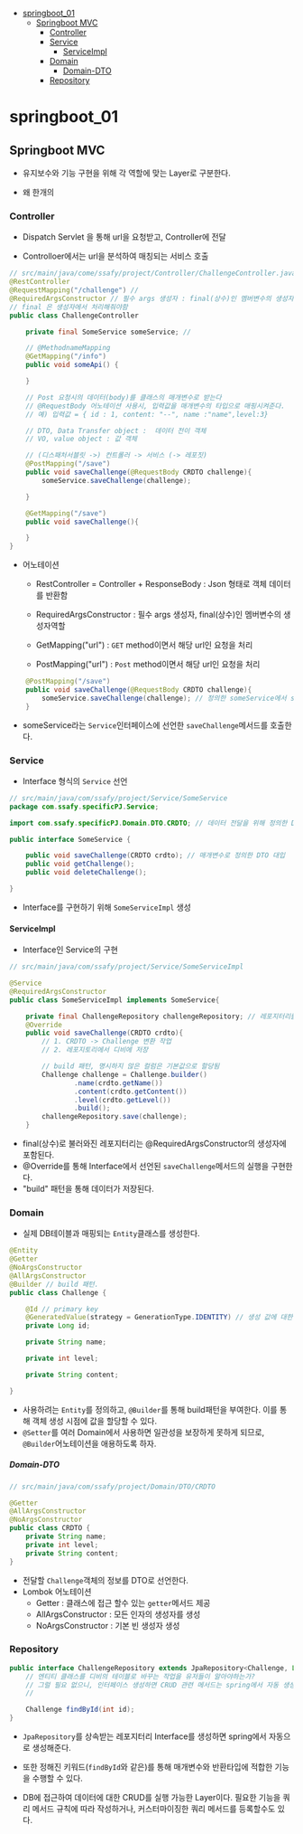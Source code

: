 - [springboot_01](#springboot_01)
  - [Springboot MVC](#springboot-mvc)
    - [Controller](#controller)
    - [Service](#service)
      - [ServiceImpl](#serviceimpl)
    - [Domain](#domain)
        - [Domain-DTO](#domain-dto)
    - [Repository](#repository)

# springboot_01

## Springboot MVC

- 유지보수와 기능 구현을 위해 각 역할에 맞는 Layer로 구분한다.

- 왜 한개의 

### Controller

- Dispatch Servlet 을 통해 url을 요청받고, Controller에 전달

- Controlloer에서는 url을 분석하여 매칭되는 서비스 호출

```java
// src/main/java/come/ssafy/project/Controller/ChallengeController.java
@RestController
@RequestMapping("/challenge") //
@RequiredArgsConstructor // 필수 args 생성자 : final(상수)인 멤버변수의 생성자
// final 은 생성자에서 처리해줘야함
public class ChallengeController 

    private final SomeService someService; //

    // @MethodnameMapping
    @GetMapping("/info")
    public void someApi() {

    }

    // Post 요청시의 데이터(body)를 클래스의 매개변수로 받는다
    // @RequestBody 어노테이션 사용시, 입력값을 매개변수의 타입으로 매핑시켜준다.
    // 예) 입력값 = { id : 1, content: "--", name :"name",level:3}

    // DTO, Data Transfer object :  데이터 전이 객체
    // VO, value object : 값 객체

    // (디스패처서블릿 ->) 컨트롤러 -> 서비스 (-> 레포짓)
    @PostMapping("/save")
    public void saveChallenge(@RequestBody CRDTO challenge){
        someService.saveChallenge(challenge);

    }

    @GetMapping("/save")
    public void saveChallenge(){

    }
}
```

- 어노테이션
  
  - RestController = Controller + ResponseBody : Json 형태로 객체 데이터를 반환함
  
  - RequiredArgsConstructor : 필수 args 생성자, final(상수)인 멤버변수의 생성자역할
  
  - GetMapping("url") : `GET` method이면서 해당 url인 요청을 처리
  
  - PostMapping("url") : `Post` method이면서 해당 url인 요청을 처리

```java
    @PostMapping("/save")
    public void saveChallenge(@RequestBody CRDTO challenge){
        someService.saveChallenge(challenge); // 정의한 someService에서 saveChallenge 호
    }
```

- someService라는 `Service`인터페이스에 선언한 `saveChallenge`메서드를 호출한다.

### Service

- Interface 형식의 `Service` 선언

```java
// src/main/java/com/ssafy/project/Service/SomeService
package com.ssafy.specificPJ.Service;

import com.ssafy.specificPJ.Domain.DTO.CRDTO; // 데이터 전달을 위해 정의한 DTO 가져오

public interface SomeService {

    public void saveChallenge(CRDTO crdto); // 매개변수로 정의한 DTO 대입
    public void getChallenge();
    public void deleteChallenge();

}
```

- Interface를 구현하기 위해 `SomeServiceImpl` 생성

#### ServiceImpl

- Interface인 Service의 구현

```java
// src/main/java/com/ssafy/project/Service/SomeServiceImpl

@Service
@RequiredArgsConstructor
public class SomeServiceImpl implements SomeService{

    private final ChallengeRepository challengeRepository; // 레포지터리를 상수로 
    @Override
    public void saveChallenge(CRDTO crdto){
        // 1. CRDTO -> Challenge 변환 작업
        // 2. 레포지토리에서 디비에 저장

        // build 패턴, 명시하지 않은 컬럼은 기본값으로 할당됨
        Challenge challenge = Challenge.builder()
                .name(crdto.getName())
                .content(crdto.getContent())
                .level(crdto.getLevel())
                .build();
        challengeRepository.save(challenge);
    }
```

- final(상수)로 불러와진 레포지터리는 @RequiredArgsConstructor의 생성자에 포함된다.
- @Override를 통해 Interface에서 선언된 `saveChallenge`메서드의 실행을 구현한다.
- "build" 패턴을 통해 데이터가 저장된다.

### Domain

- 실제 DB테이블과 매핑되는 `Entity`클래스를 생성한다.

```java
@Entity
@Getter
@NoArgsConstructor
@AllArgsConstructor
@Builder // build 패턴.
public class Challenge {

    @Id // primary key
    @GeneratedValue(strategy = GenerationType.IDENTITY) // 생성 값에 대한 strategy 할당, 데이터가 생성될 수록 index 증가
    private Long id;

    private String name;

    private int level;

    private String content;

}
```

- 사용하려는 `Entity`를 정의하고, `@Builder`를 통해 build패턴을 부여한다. 이를 통해 객체 생성 시점에 값을 할당할 수 있다.
- `@Setter`를 여러 Domain에서 사용하면 일관성을 보장하게 못하게 되므로, `@Builder`어노테이션을 애용하도록 하자. 

##### Domain-DTO

```java
// src/main/java/com/ssafy/project/Domain/DTO/CRDTO

@Getter
@AllArgsConstructor
@NoArgsConstructor
public class CRDTO {
    private String name;
    private int level;
    private String content;
}
```

- 전달할 `Challenge`객체의 정보를 DTO로 선언한다.
- Lombok 어노테이션
  - Getter : 클래스에 접근 할수 있는 `getter`메서드 제공
  - AllArgsConstructor : 모든 인자의 생성자를 생성
  - NoArgsConstructor : 기본 빈 생성자 생성

### Repository

```java
public interface ChallengeRepository extends JpaRepository<Challenge, Long> {
    // 엔티티 클래스를 디비의 테이블로 바꾸는 작업을 유저들이 알아야하는가?
    // 그럴 필요 없으니, 인터페이스 생성하면 CRUD 관련 메서드는 spring에서 자동 생성해줌
    //

    Challenge findById(int id);
}
```

- `JpaRepository`를 상속받는 레포지터리 Interface를 생성하면 spring에서 자동으로 생성해준다.

- 또한 정해진 키워드(`findById`와 같은)를 통해 매개변수와 반환타입에 적합한 기능을 수행할 수 있다.

- DB에 접근하여 데이터에 대한 CRUD를 실행 가능한 Layer이다. 필요한 기능을 쿼리 메서드 규칙에 따라 작성하거나, 커스터마이징한 쿼리 메서드를 등록할수도 있다.


